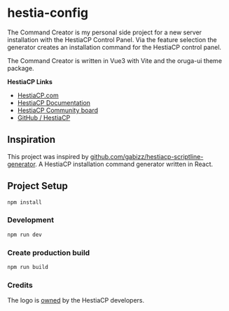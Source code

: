 # hestia-config

The Command Creator is my personal side project for a new server installation with the HestiaCP Control Panel. 
Via the feature selection the generator creates an installation command for the HestiaCP control panel.

The Command Creator is written in Vue3 with Vite and the oruga-ui theme package.

**HestiaCP Links**

* [HestiaCP.com](https://hestiacp.com/)
* [HestiaCP Documentation](https://docs.hestiacp.com/index.html)
* [HestiaCP Community board](https://forum.hestiacp.com/)
* [GitHub / HestiaCP](https://www.github.com/hestiacp/hestiacp/)

## Inspiration

This project was inspired by [github.com/gabizz/hestiacp-scriptline-generator](https://github.com/gabizz/hestiacp-scriptline-generator). A 
HestiaCP installation command generator written in React.

## Project Setup

```sh
npm install
```

### Development

```sh
npm run dev
```

### Create production build

```sh
npm run build
```

### Credits

The logo is [owned](https://github.com/hestiacp/hestiacp/#copyright) by the HestiaCP developers.